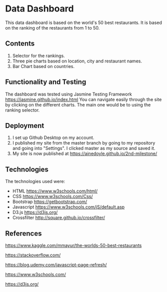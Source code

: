 # Data Dashboard

This data dashboard is based on the world's 50 best restaurants. It is based on the ranking of the restaurants from 1 to 50. 

## Contents

1. Selector for the rankings.
2. Three pie charts based on location, city and restaurant names.
3. Bar Chart based on countries.


## Functionality and Testing

The dashboard was tested using Jasmine Testing Framework https://jasmine.github.io/index.html
You can navigate easily through the site by clicking on the different charts. 
The main one would be to using the ranking selector.

## Deployment

1. I set up Github Desktop on my account.
2. I published my site from the master branch by 
going to my repository and going into "Settings". I clicked master
as my source and saved it. 
3. My site is now published at https://ainedoyle.github.io/2nd-milestone/


## Technologies 

The technologies used were:

- HTML https://www.w3schools.com/html/
- CSS https://www.w3schools.com/Css/
- Bootstrap https://getbootstrap.com/
- Javascript https://www.w3schools.com/jS/default.asp
- D3.js https://d3js.org/
- Crossfilter http://square.github.io/crossfilter/

## References 

https://www.kaggle.com/mmayur/the-worlds-50-best-restaurants

https://stackoverflow.com/

https://blog.udemy.com/javascript-page-refresh/

https://www.w3schools.com/

https://d3js.org/
